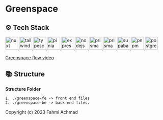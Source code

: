# Greenspace

## ⚙️ Tech Stack

<a href="https://nuxt.com/" target="_blank" rel="noreferrer"> <img src="https://upload.wikimedia.org/wikipedia/commons/a/ae/Nuxt_logo.svg" alt="nuxt" width="40" height="40"/> </a>
<a href="https://tailwindcss.com/" target="_blank" rel="noreferrer"> <img src="https://www.vectorlogo.zone/logos/tailwindcss/tailwindcss-icon.svg" alt="tailwind" width="40" height="40"/> </a>
<a href="[https://developer.mozilla.org/en-US/docs/Web/JavaScript](https://www.typescriptlang.org/)" target="_blank" rel="noreferrer"> <img src="https://upload.wikimedia.org/wikipedia/commons/4/4c/Typescript_logo_2020.svg" alt="typescript" width="40" height="40"/> </a>
<a href="https://pinia.vuejs.org/" target="_blank" rel="noreferrer"> <img src="https://upload.wikimedia.org/wikipedia/commons/1/1c/Pinialogo.svg" alt="pinia" width="40" height="40"/> </a>
<a href="https://expressjs.com/" target="_blank" rel="noreferrer"> <img src="https://www.vectorlogo.zone/logos/expressjs/expressjs-icon.svg" alt="express" width="40" height="40"/> </a>
<a href="https://nodejs.org/" target="_blank" rel="noreferrer"> <img src="https://upload.wikimedia.org/wikipedia/commons/d/d9/Node.js_logo.svg" alt="nodejs" width="40" height="40"/> </a>
<a href="https://www.prisma.io/" target="_blank" rel="noreferrer"> <img src="https://cdn.worldvectorlogo.com/logos/prisma-2.svg" alt="prisma" width="40" height="40"/> </a>
<a href="https://vercel.com/" target="_blank" rel="noreferrer"> <img src="https://upload.wikimedia.org/wikipedia/commons/5/5e/Vercel_logo_black.svg" alt="prisma" width="40" height="40"/> </a>
<a href="https://supabase.com/" target="_blank" rel="noreferrer"> <img src="https://www.vectorlogo.zone/logos/supabase/supabase-icon.svg" alt="supabase" width="40" height="40"/> </a>
<a href="https://pnpm.io/id/" target="_blank" rel="noreferrer"> <img src="https://pnpm.io/id/assets/images/pnpm-light-477811893d2e1c4ad4b10345c442282e.svg" alt="pnpm" width="40" height="40"/> </a>
<a href="https://www.postgresql.org/" target="_blank" rel="noreferrer"> <img src="https://upload.wikimedia.org/wikipedia/commons/2/29/Postgresql_elephant.svg" alt="postgresql" width="40" height="40"/> </a>

<a href="https://drive.google.com/file/d/10xJDPa5zp6ojuwZ4LtbBw_vanUezwfEi/view?usp=drive_link" target="_blank" rel="noreferrer">Greenspace flow video</a>

## 📚 Structure

**Structure Folder**

```others
1. ./greenspace-fe -> front end files
2. ./greenspace-be -> back end files.
```

Copyright (c) 2023 Fahmi Achmad
